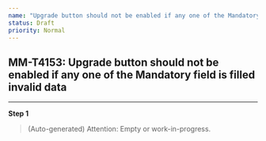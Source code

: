```yaml
---
name: "Upgrade button should not be enabled if any one of the Mandatory field is filled invalid data"
status: Draft
priority: Normal
---
```


## MM-T4153: Upgrade button should not be enabled if any one of the Mandatory field is filled invalid data

---

**Step 1**

> (Auto-generated) Attention: Empty or work-in-progress.
